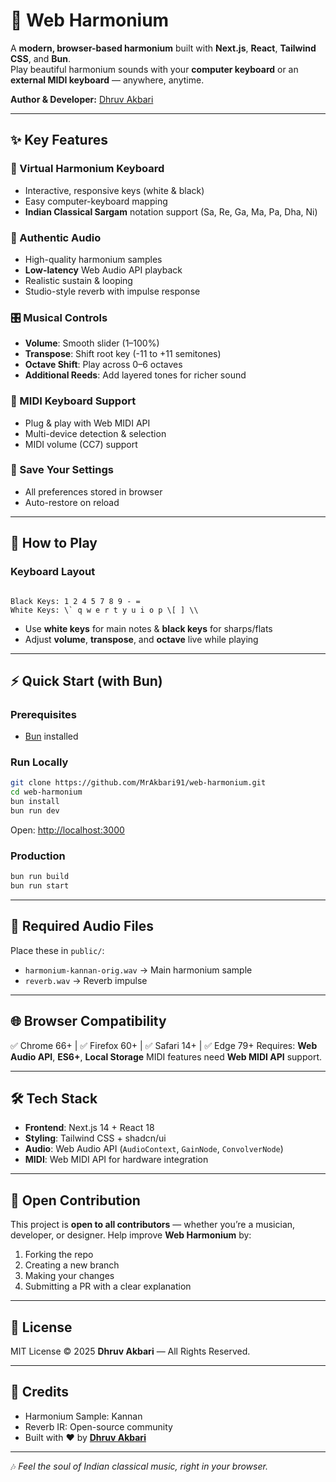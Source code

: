 # 🎹 Web Harmonium

A **modern, browser-based harmonium** built with **Next.js**, **React**, **Tailwind CSS**, and **Bun**.  
Play beautiful harmonium sounds with your **computer keyboard** or an **external MIDI keyboard** — anywhere, anytime.

**Author & Developer:** [Dhruv Akbari](https://github.com/mrakbari91)  

---

## ✨ Key Features

### 🎹 Virtual Harmonium Keyboard
- Interactive, responsive keys (white & black)
- Easy computer-keyboard mapping  
- **Indian Classical Sargam** notation support (Sa, Re, Ga, Ma, Pa, Dha, Ni)

### 🎵 Authentic Audio
- High-quality harmonium samples
- **Low-latency** Web Audio API playback
- Realistic sustain & looping  
- Studio-style reverb with impulse response

### 🎛 Musical Controls
- **Volume**: Smooth slider (1–100%)
- **Transpose**: Shift root key (-11 to +11 semitones)
- **Octave Shift**: Play across 0–6 octaves
- **Additional Reeds**: Add layered tones for richer sound

### 🎹 MIDI Keyboard Support
- Plug & play with Web MIDI API
- Multi-device detection & selection
- MIDI volume (CC7) support

### 💾 Save Your Settings
- All preferences stored in browser  
- Auto-restore on reload

---

## 🎯 How to Play

### Keyboard Layout
```

Black Keys: 1 2 4 5 7 8 9 - =
White Keys: \` q w e r t y u i o p \[ ] \\

````

- Use **white keys** for main notes & **black keys** for sharps/flats  
- Adjust **volume**, **transpose**, and **octave** live while playing  

---

## ⚡ Quick Start (with Bun)

### Prerequisites
- [Bun](https://bun.sh/) installed

### Run Locally
```bash
git clone https://github.com/MrAkbari91/web-harmonium.git
cd web-harmonium
bun install
bun run dev
````

Open: [http://localhost:3000](http://localhost:3000)

### Production

```bash
bun run build
bun run start
```

---

## 📁 Required Audio Files

Place these in `public/`:

* `harmonium-kannan-orig.wav` → Main harmonium sample
* `reverb.wav` → Reverb impulse

---

## 🌐 Browser Compatibility

✅ Chrome 66+ | ✅ Firefox 60+ | ✅ Safari 14+ | ✅ Edge 79+
Requires: **Web Audio API**, **ES6+**, **Local Storage**
MIDI features need **Web MIDI API** support.

---

## 🛠 Tech Stack

* **Frontend**: Next.js 14 + React 18
* **Styling**: Tailwind CSS + shadcn/ui
* **Audio**: Web Audio API (`AudioContext`, `GainNode`, `ConvolverNode`)
* **MIDI**: Web MIDI API for hardware integration

---

## 🤝 Open Contribution

This project is **open to all contributors** — whether you’re a musician, developer, or designer.
Help improve **Web Harmonium** by:

1. Forking the repo
2. Creating a new branch
3. Making your changes
4. Submitting a PR with a clear explanation

---

## 📜 License

MIT License
© 2025 **Dhruv Akbari** — All Rights Reserved.

---

## 🙏 Credits

* Harmonium Sample: Kannan
* Reverb IR: Open-source community
* Built with ❤️ by **[Dhruv Akbari](https://github.com/mrakbari91)**

---

🎶 *Feel the soul of Indian classical music, right in your browser.*